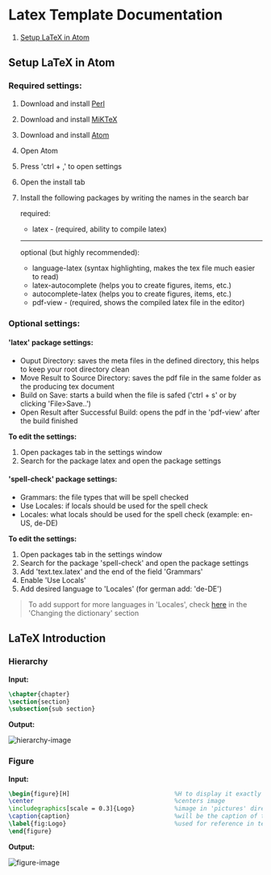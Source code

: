 # Latex Template Documentation

1. [Setup LaTeX in Atom](#setup-latex-in-atom)

## Setup LaTeX in Atom

### Required settings:

1. Download and install [Perl](https://www.perl.org/get.html)
2. Download and install [MiKTeX](https://miktex.org/download)
3. Download and install [Atom](https://atom.io/)
4. Open Atom
5. Press 'ctrl + ,' to open settings
6. Open the install tab
7. Install the following packages by writing the names in the search bar

    required:

    - latex - (required, ability to compile latex)

    ---

    optional (but highly recommended):

    - language-latex (syntax highlighting, makes the tex file much easier to read)
    - latex-autocomplete (helps you to create figures, items, etc.)
    - autocomplete-latex (helps you to create figures, items, etc.)
    - pdf-view - (required, shows the compiled latex file in the editor)

### Optional settings:

#### 'latex' package settings:

- Ouput Directory: saves the meta files in the defined directory, this helps to keep your root directory clean
- Move Result to Source Directory: saves the pdf file in the same folder as the producing tex document
- Build on Save: starts a build when the file is safed ('ctrl + s' or by clicking 'File>Save..')
- Open Result after Successful Build: opens the pdf in the 'pdf-view' after the build finished

**To edit the settings:**

1. Open packages tab in the settings window
2. Search for the package latex and open the package settings

#### 'spell-check' package settings:

- Grammars: the file types that will be spell checked
- Use Locales: if locals should be used for the spell check
- Locales: what locals should be used for the spell check (example: en-US, de-DE)

**To edit the settings:**

1. Open packages tab in the settings window
2. Search for the package 'spell-check' and open the package settings
3. Add 'text.tex.latex' and the end of the field 'Grammars'
4. Enable 'Use Locals'
5. Add desired language to 'Locales' (for german add: 'de-DE')
> To add support for more languages in 'Locales', check [here](https://atom.io/packages/spell-check) in the 'Changing the dictionary' section

## LaTeX Introduction

### Hierarchy
**Input:**

```latex
\chapter{chapter}
\section{section}
\subsection{sub section}
```
**Output:**

![hierarchy-image](https://user-images.githubusercontent.com/47224024/98449617-37517280-2135-11eb-86d5-0534ca5cbf4b.png)

### Figure
**Input:**
```latex
\begin{figure}[H]                             %H to display it exactly where its in the code
\center                                       %centers image
\includegraphics[scale = 0.3]{Logo}           %image in 'pictures' directory, scaled down to 30%
\caption{caption}                             %will be the caption of the image
\label{fig:Logo}                              %used for reference in text
\end{figure}
```
**Output:**

![figure-image](https://user-images.githubusercontent.com/47224024/98449863-dbd4b400-2137-11eb-8dfb-97e32a30c0d1.png)
